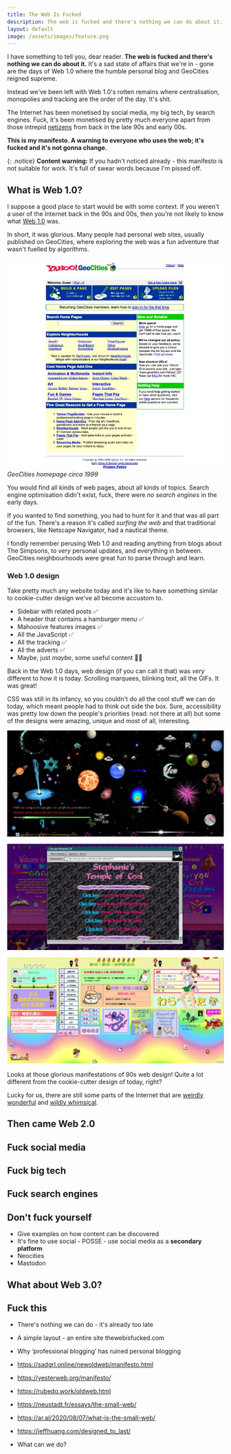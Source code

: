 ```yaml
---
title: The Web Is Fucked
description: The web is fucked and there's nothing we can do about it. This is a manifesto by Kev Quirk looking back at Web 1.0 and why it was better.
layout: default
image: /assets/images/feature.png
---
```


I have something to tell you, dear reader. **The web is fucked and there's nothing we can do about it.** It's a sad state of affairs that we're in - gone are the days of Web 1.0 where the humble personal blog and GeoCities reigned supreme.

Instead we've been left with Web 1.0's rotten remains where centralisation, monopolies and tracking are the order of the day. It's shit.

The Internet has been monetised by social media, my big tech, by search engines. Fuck, it's been monetised by pretty much everyone apart from those intrepid [netizens](https://www.merriam-webster.com/dictionary/netizen) from back in the late 90s and early 00s.

**This is my manifesto. A warning to everyone who uses the web; it's fucked and it's not gonna change.**

{: .notice}
**Content warning:** If you hadn't noticed already - this manifesto is not suitable for work. It's full of swear words because I'm pissed off.

## What is Web 1.0?
I suppose a good place to start would be with some context. If you weren't a user of the Internet back in the 90s and 00s, then you're not likely to know what [Web 1.0](https://en.wikipedia.org/wiki/Web_2.0#Web_1.0) was.

In short, it was glorious. Many people had personal web sites, usually published on GeoCities, where exploring the web was a fun adventure that wasn't fuelled by algorithms.

![Geocities homepage circa 1999](/assets/images/geocities-homepage.webp)
*GeoCities homepage circa 1999*

You would find all kinds of web pages, about all kinds of topics. Search engine optimisation didn't exist, fuck, there were *no search engines* in the early days.

If you wanted to find something, you had to hunt for it and that was all part of the fun. There's a reason it's called *surfing the web* and that traditional browsers, like Netscape Navigator, had a nautical theme.

I fondly remember perusing Web 1.0 and reading anything from blogs about The Simpsons, to *very* personal updates, and everything in between. GeoCities neighbourhoods were great fun to parse through and learn.

### Web 1.0 design
Take pretty much any website today and it's like to have something similar to cookie-cutter design we've all become accustom to.
* Sidebar with related posts ✅
* A header that contains a hamburger menu ✅
* Mahoosive features images ✅
* All the JavaScript ✅
* All the tracking ✅
* All the adverts ✅
* Maybe, just *maybe*, some useful content 🤷‍♂️

Back in the Web 1.0 days, web design (if you can call it that) was *very* different to how it is today. Scrolling marquees, blinking text, all the GIFs. It was great!

CSS was still in its infancy, so you couldn't do all the cool stuff we can do today, which meant people had to think out side the box. Sure, accessibility was pretty low down the people's priorities (read: not there at all) but some of the designs were amazing, unique and most of all, interesting.

![GeoCities Example](/assets/images/geocities-example.webp)

![GeoCities Example](/assets/images/geocities-example2.webp)

![GeoCities Example](/assets/images/geocities-example3.webp)

Looks at those glorious manifestations of 90s web design! Quite a lot different from the cookie-cutter design of today, right?

Lucky for us, there are still some parts of the Internet that are [weirdly wonderful](https://weirdwidewebring.net/) and [wildly whimsical](https://whimsical.club/).

## Then came Web 2.0


## Fuck social media

## Fuck big tech

## Fuck search engines

## Don't fuck yourself
* Give examples on how content can be discovered
* It's fine to use social  - POSSE - use social media as a **secondary platform**
* Neocities
* Mastodon

## What about Web 3.0?

## Fuck this
* There's nothing we can do - it's already too late

* A simple layout - an entire site thewebisfucked.com
* Why ‘professional blogging’ has ruined personal blogging
* https://sadgrl.online/newoldweb/manifesto.html
* https://yesterweb.org/manifesto/
* https://rubedo.work/oldweb.html
* https://neustadt.fr/essays/the-small-web/
* https://ar.al/2020/08/07/what-is-the-small-web/
* https://jeffhuang.com/designed_to_last/
* What can we do?